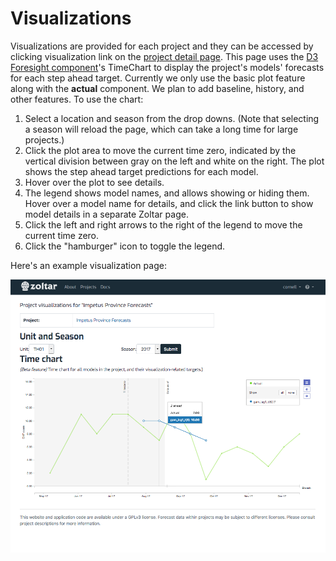 # Visualizations

Visualizations are provided for each project and they can be accessed by clicking visualization link on the [project detail page](ProjectDetailPage.md). This page uses the [D3 Foresight component](https://github.com/reichlab/d3-foresight)'s TimeChart to display the project's models' forecasts for each step ahead target. Currently we only use the basic plot feature along with the **actual** component. We plan to add baseline, history, and other features. To use the chart:

1. Select a location and season from the drop downs. (Note that selecting a season will reload the page, which can take a long time for large projects.)
1. Click the plot area to move the current time zero, indicated by the vertical division between gray on the left and white on the right. The plot shows the step ahead target predictions for each model.
1. Hover over the plot to see details.
1. The legend shows model names, and allows showing or hiding them. Hover over a model name for details, and click the link button to show model details in a separate Zoltar page.
1. Click the left and right arrows to the right of the legend to move the current time zero.
1. Click the "hamburger" icon to toggle the legend.

Here's an example visualization page: 

![Visualization page](img/visualization-page.png "Visualization page")
